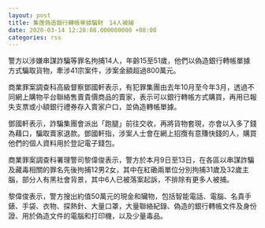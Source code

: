 ```yaml
---
layout: post
title: 集團偽造銀行轉帳單據騙財　14人被捕
date: 2020-03-14 12:28:08.000000000 +08:00
categories: rss
---
```


警方以涉嫌串謀詐騙等罪名拘捕14人，年齡15至51歲，他們以偽造銀行轉帳單據方式騙取貨物，牽涉41宗案件，涉案金額超過800萬元。

商業罪案調查科高級督察鄧國軒表示，有犯罪集團由去年10月至今年3月，透過不同網上購物平台聯絡售賣貴價商品的賣家，表示可以銀行轉帳方式購買，再用已報失支票或小額銀行禮券存入賣家户口，並偽造轉帳單據。

鄧國軒表示，詐騙集團會派出「跑腿」前往交收，再將貨物套現，亦會以入多了錢為藉口，騙取賣家退款。鄧國軒指，涉案人士會在網上招攬有意賺快錢的人，購買他們的個人資料用於登記電子錢包。

商業罪案調查科署理警司黎偉俊表示，警方於本月9日至13日，在各區以串謀詐騙及藏毒相關的罪名先後拘捕12男2女，其中在紅磡兩單位分別拘捕31歲及32歲主腦，部分人有黑社會背景，其中6人已被落案起訴，不排除有更多人被捕。

黎偉俊表示，警方搜出約值50萬元的現金和贜物，包括智能電話、電腦、名貴手錶、手袋、衣物、探熱針、大量口罩，大量聯絡紀錄、偽造的銀行轉帳文件及身份證、用於偽造文件的電腦和打印機，以及少量毒品。
